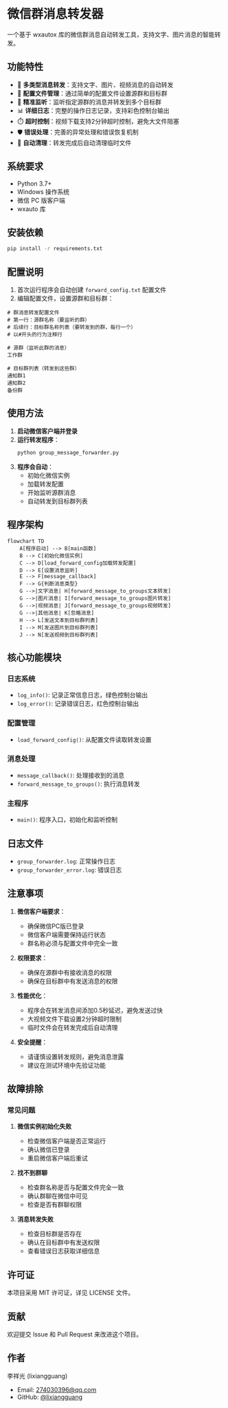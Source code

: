 # 微信群消息转发器

一个基于 wxautox 库的微信群消息自动转发工具，支持文字、图片消息的智能转发。

## 功能特性

- 🔄 **多类型消息转发**：支持文字、图片、视频消息的自动转发
- 📝 **配置文件管理**：通过简单的配置文件设置源群和目标群
- 🎯 **精准监听**：监听指定源群的消息并转发到多个目标群
- 📊 **详细日志**：完整的操作日志记录，支持彩色控制台输出
- ⏱️ **超时控制**：视频下载支持2分钟超时控制，避免大文件阻塞
- 🛡️ **错误处理**：完善的异常处理和错误恢复机制
- 🧹 **自动清理**：转发完成后自动清理临时文件

## 系统要求

- Python 3.7+
- Windows 操作系统
- 微信 PC 版客户端
- wxauto 库

## 安装依赖

```bash
pip install -r requirements.txt
```

## 配置说明

1. 首次运行程序会自动创建 `forward_config.txt` 配置文件
2. 编辑配置文件，设置源群和目标群：

```text
# 群消息转发配置文件
# 第一行：源群名称（要监听的群）
# 后续行：目标群名称列表（要转发到的群，每行一个）
# 以#开头的行为注释行

# 源群（监听此群的消息）
工作群

# 目标群列表（转发到这些群）
通知群1
通知群2
备份群
```

## 使用方法

1. **启动微信客户端并登录**
2. **运行转发程序**：
   ```bash
   python group_message_forwarder.py
   ```
3. **程序会自动**：
   - 初始化微信实例
   - 加载转发配置
   - 开始监听源群消息
   - 自动转发到目标群列表

## 程序架构

```mermaid
flowchart TD
    A[程序启动] --> B[main函数]
    B --> C[初始化微信实例]
    C --> D[load_forward_config加载转发配置]
    D --> E[设置消息监听]
    E --> F[message_callback]
    F --> G{判断消息类型}
    G -->|文字消息| H[forward_message_to_groups文本转发]
    G -->|图片消息| I[forward_message_to_groups图片转发]
    G -->|视频消息| J[forward_message_to_groups视频转发]
    G -->|其他消息| K[忽略消息]
    H --> L[发送文本到目标群列表]
    I --> M[发送图片到目标群列表]
    J --> N[发送视频到目标群列表]
```

## 核心功能模块

### 日志系统
- `log_info()`: 记录正常信息日志，绿色控制台输出
- `log_error()`: 记录错误日志，红色控制台输出

### 配置管理
- `load_forward_config()`: 从配置文件读取转发设置

### 消息处理
- `message_callback()`: 处理接收到的消息
- `forward_message_to_groups()`: 执行消息转发

### 主程序
- `main()`: 程序入口，初始化和监听控制

## 日志文件

- `group_forwarder.log`: 正常操作日志
- `group_forwarder_error.log`: 错误日志

## 注意事项

1. **微信客户端要求**：
   - 确保微信PC版已登录
   - 微信客户端需要保持运行状态
   - 群名称必须与配置文件中完全一致

2. **权限要求**：
   - 确保在源群中有接收消息的权限
   - 确保在目标群中有发送消息的权限

3. **性能优化**：
   - 程序会在转发消息间添加0.5秒延迟，避免发送过快
   - 大视频文件下载设置2分钟超时限制
   - 临时文件会在转发完成后自动清理

4. **安全提醒**：
   - 请谨慎设置转发规则，避免消息泄露
   - 建议在测试环境中先验证功能

## 故障排除

### 常见问题

1. **微信实例初始化失败**
   - 检查微信客户端是否正常运行
   - 确认微信已登录
   - 重启微信客户端后重试

2. **找不到群聊**
   - 检查群名称是否与配置文件完全一致
   - 确认群聊在微信中可见
   - 检查是否有群聊权限

3. **消息转发失败**
   - 检查目标群是否存在
   - 确认在目标群中有发送权限
   - 查看错误日志获取详细信息

## 许可证

本项目采用 MIT 许可证，详见 LICENSE 文件。

## 贡献

欢迎提交 Issue 和 Pull Request 来改进这个项目。

## 作者

李祥光 (lixiangguang)
- Email: 274030396@qq.com
- GitHub: [@lixiangguang](https://github.com/lixiangguang)
